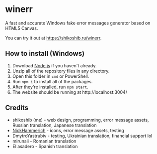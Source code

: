 # winerr
A fast and accurate Windows fake error messages generator based on HTML5 Canvas.

You can try it out at https://shikoshib.ru/winerr.

## How to install (Windows)
1. Download [Node.js](https://nodejs.org/en/download) if you haven't already.
2. Unzip all of the repository files in any directory.
3. Open this folder in `cmd` or PowerShell.
4. Run `npm i` to install all of the packages.
5. After they're installed, run `npm start`.
6. The website should be running at http://localhost:3004/


## Credits

* shikoshib (me) - web design, programming, error message assets, Russian translation, Japanese translation
* [NickHammerich](https://github.com/nickhammerich) - icons, error message assets, testing
* DmytroYastrubiv - testing, Ukrainian translation, financial support lol
* mirunaii - Romanian translation
* El asadero - Spanish translation
